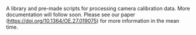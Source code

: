 A library and pre-made scripts for processing camera calibration data. More documentation will follow soon. Please see our paper (https://doi.org/10.1364/OE.27.019075) for more information in the mean time.

